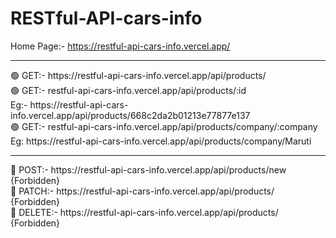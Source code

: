# RESTful-API-cars-info
Home Page:- https://restful-api-cars-info.vercel.app/ <br>
<hr>
🟢 GET:- https://restful-api-cars-info.vercel.app/api/products/ <br>
🟢 GET:- restful-api-cars-info.vercel.app/api/products/:id <br> 
‎Eg:- https://restful-api-cars-info.vercel.app/api/products/668c2da2b01213e77877e137<br>
🟢 GET:- restful-api-cars-info.vercel.app/api/products/company/:company <br>
Eg: https://restful-api-cars-info.vercel.app/api/products/company/Maruti<br>
<hr>
🔴 POST:- https://restful-api-cars-info.vercel.app/api/products/new {Forbidden} <br>
🔴 PATCH:- https://restful-api-cars-info.vercel.app/api/products/<id> {Forbidden} <br>
🔴 DELETE:- https://restful-api-cars-info.vercel.app/api/products/<id> {Forbidden} <br>
